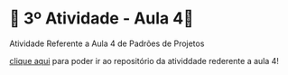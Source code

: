 # 🚀 3º Atividade - Aula 4🚀
Atividade Referente a Aula 4 de Padrões de Projetos

[clique aqui](https://github.com/Hugo-Machado02/padroes-projeto-atividades/tree/3º-Atividade-Aula-4/3º-Atividade-Aula-4/src) para poder ir ao repositório da atividdade rederente a aula 4!
